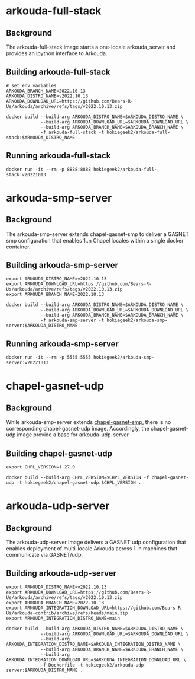 # arkouda-full-stack

## Background

The arkouda-full-stack image starts a one-locale arkouda_server and provides an ipython interface to Arkouda.

## Building arkouda-full-stack

```
# set env variables
ARKOUDA_BRANCH_NAME=2022.10.13
ARKOUDA_DISTRO_NAME=v2022.10.13
ARKOUDA_DOWNLOAD_URL=https://github.com/Bears-R-Us/arkouda/archive/refs/tags/v2022.10.13.zip

docker build --build-arg ARKOUDA_DISTRO_NAME=$ARKOUDA_DISTRO_NAME \
             --build-arg ARKOUDA_DOWNLOAD_URL=$ARKOUDA_DOWNLOAD_URL \
             --build-arg ARKOUDA_BRANCH_NAME=$ARKOUDA_BRANCH_NAME \
             -f arkouda-full-stack -t hokiegeek2/arkouda-full-stack:$ARKOUDA_DISTRO_NAME .
```

## Running arkouda-full-stack

```
docker run -it --rm -p 8888:8888 hokiegeek2/arkouda-full-stack:v20221013
```

# arkouda-smp-server

## Background

The arkouda-smp-server extends chapel-gasnet-smp to deliver a GASNET smp configuration that enables 1..n Chapel locales within a single docker container.

## Building arkouda-smp-server

```
export ARKOUDA_DISTRO_NAME=v2022.10.13
export ARKOUDA_DOWNLOAD_URL=https://github.com/Bears-R-Us/arkouda/archive/refs/tags/v2022.10.13.zip
export ARKOUDA_BRANCH_NAME=2022.10.13

docker build --build-arg ARKOUDA_DISTRO_NAME=$ARKOUDA_DISTRO_NAME \
             --build-arg ARKOUDA_DOWNLOAD_URL=$ARKOUDA_DOWNLOAD_URL \
             --build-arg ARKOUDA_BRANCH_NAME=$ARKOUDA_BRANCH_NAME \
             -f arkouda-smp-server -t hokiegeek2/arkouda-smp-server:$ARKOUDA_DISTRO_NAME 
```

## Running arkouda-smp-server

```
docker run -it --rm -p 5555:5555 hokiegeek2/arkouda-smp-server:v20221013
```

# chapel-gasnet-udp

## Background

While arkouda-smp-server extends [chapel-gasnet-smp](https://hub.docker.com/r/chapel/chapel-gasnet-smp), there is no corresponding chapel-gasnet-udp image. Accordingly, the chapel-gasnet-udp image provide a base for arkouda-udp-server

## Building chapel-gasnet-udp

```
export CHPL_VERSION=1.27.0

docker build --build-arg CHPL_VERSION=$CHPL_VERSION -f chapel-gasnet-udp -t hokiegeek2/chapel-gasnet-udp:$CHPL_VERSION .
```

# arkouda-udp-server

## Background

The arkouda-udp-server image delivers a GASNET udp configuration that enables deployment of multi-locale Arkouda across 1..n machines that communicate via GASNET/udp.

## Building arkouda-udp-server

```
export ARKOUDA_DISTRO_NAME=v2022.10.13
export ARKOUDA_DOWNLOAD_URL=https://github.com/Bears-R-Us/arkouda/archive/refs/tags/v2022.10.13.zip
export ARKOUDA_BRANCH_NAME=2022.10.13
export ARKOUDA_INTEGRATION_DOWNLOAD_URL=https://github.com/Bears-R-Us/arkouda-contrib/archive/refs/heads/main.zip
export ARKOUDA_INTEGRATION_DISTRO_NAME=main

docker build --build-arg ARKOUDA_DISTRO_NAME=$ARKOUDA_DISTRO_NAME \
             --build-arg ARKOUDA_DOWNLOAD_URL=$ARKOUDA_DOWNLOAD_URL \
             --build-arg ARKOUDA_INTEGRATION_DISTRO_NAME=$ARKOUDA_INTEGRATION_DISTRO_NAME \
             --build-arg ARKOUDA_BRANCH_NAME=$ARKOUDA_BRANCH_NAME \
             --build-arg ARKOUDA_INTEGRATION_DOWNLOAD_URL=$ARKOUDA_INTEGRATION_DOWNLOAD_URL \
             -f Dockerfile -t hokiegeek2/arkouda-udp-server:$ARKOUDA_DISTRO_NAME .
```
